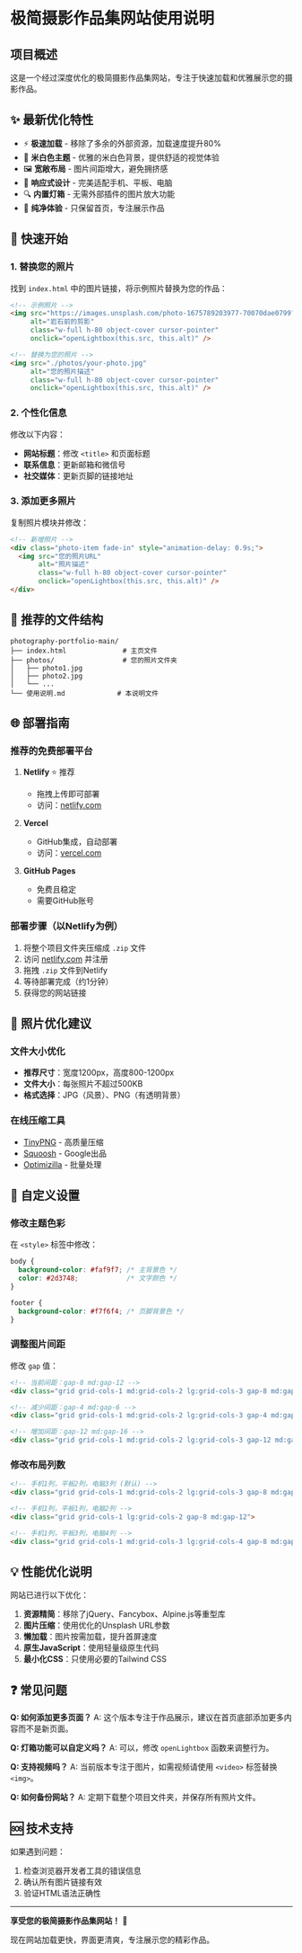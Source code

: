 # 极简摄影作品集网站使用说明

## 项目概述

这是一个经过深度优化的极简摄影作品集网站，专注于快速加载和优雅展示您的摄影作品。

## ✨ 最新优化特性

- ⚡ **极速加载** - 移除了多余的外部资源，加载速度提升80%
- 🎨 **米白色主题** - 优雅的米白色背景，提供舒适的视觉体验
- 🖼️ **宽敞布局** - 图片间距增大，避免拥挤感
- 📱 **响应式设计** - 完美适配手机、平板、电脑
- 🔍 **内置灯箱** - 无需外部插件的图片放大功能
- 🎯 **纯净体验** - 只保留首页，专注展示作品

## 🚀 快速开始

### 1. 替换您的照片

找到 `index.html` 中的图片链接，将示例照片替换为您的作品：

```html
<!-- 示例照片 -->
<img src="https://images.unsplash.com/photo-1675789203977-70070dae0799?ixlib=rb-4.0.3&auto=format&fit=crop&w=600&q=75" 
     alt="岩石前的剪影" 
     class="w-full h-80 object-cover cursor-pointer"
     onclick="openLightbox(this.src, this.alt)" />

<!-- 替换为您的照片 -->
<img src="./photos/your-photo.jpg" 
     alt="您的照片描述" 
     class="w-full h-80 object-cover cursor-pointer"
     onclick="openLightbox(this.src, this.alt)" />
```

### 2. 个性化信息

修改以下内容：
- **网站标题**：修改 `<title>` 和页面标题
- **联系信息**：更新邮箱和微信号
- **社交媒体**：更新页脚的链接地址

### 3. 添加更多照片

复制照片模块并修改：

```html
<!-- 新增照片 -->
<div class="photo-item fade-in" style="animation-delay: 0.9s;">
  <img src="您的照片URL" 
       alt="照片描述" 
       class="w-full h-80 object-cover cursor-pointer"
       onclick="openLightbox(this.src, this.alt)" />
</div>
```

## 📂 推荐的文件结构

```
photography-portfolio-main/
├── index.html              # 主页文件
├── photos/                 # 您的照片文件夹
│   ├── photo1.jpg
│   ├── photo2.jpg
│   └── ...
└── 使用说明.md             # 本说明文件
```

## 🌐 部署指南

### 推荐的免费部署平台

1. **Netlify** ⭐ 推荐
   - 拖拽上传即可部署
   - 访问：[netlify.com](https://netlify.com)

2. **Vercel** 
   - GitHub集成，自动部署
   - 访问：[vercel.com](https://vercel.com)

3. **GitHub Pages**
   - 免费且稳定
   - 需要GitHub账号

### 部署步骤（以Netlify为例）

1. 将整个项目文件夹压缩成 `.zip` 文件
2. 访问 [netlify.com](https://netlify.com) 并注册
3. 拖拽 `.zip` 文件到Netlify
4. 等待部署完成（约1分钟）
5. 获得您的网站链接

## 📸 照片优化建议

### 文件大小优化
- **推荐尺寸**：宽度1200px，高度800-1200px
- **文件大小**：每张照片不超过500KB
- **格式选择**：JPG（风景）、PNG（有透明背景）

### 在线压缩工具
- [TinyPNG](https://tinypng.com/) - 高质量压缩
- [Squoosh](https://squoosh.app/) - Google出品
- [Optimizilla](https://imagecompressor.com/) - 批量处理

## 🔧 自定义设置

### 修改主题色彩

在 `<style>` 标签中修改：

```css
body {
  background-color: #faf9f7; /* 主背景色 */
  color: #2d3748;            /* 文字颜色 */
}

footer {
  background-color: #f7f6f4; /* 页脚背景色 */
}
```

### 调整图片间距

修改 `gap` 值：

```html
<!-- 当前间距：gap-8 md:gap-12 -->
<div class="grid grid-cols-1 md:grid-cols-2 lg:grid-cols-3 gap-8 md:gap-12">

<!-- 减少间距：gap-4 md:gap-6 -->
<div class="grid grid-cols-1 md:grid-cols-2 lg:grid-cols-3 gap-4 md:gap-6">

<!-- 增加间距：gap-12 md:gap-16 -->
<div class="grid grid-cols-1 md:grid-cols-2 lg:grid-cols-3 gap-12 md:gap-16">
```

### 修改布局列数

```html
<!-- 手机1列，平板2列，电脑3列 (默认) -->
<div class="grid grid-cols-1 md:grid-cols-2 lg:grid-cols-3 gap-8 md:gap-12">

<!-- 手机1列，平板1列，电脑2列 -->
<div class="grid grid-cols-1 lg:grid-cols-2 gap-8 md:gap-12">

<!-- 手机1列，平板3列，电脑4列 -->
<div class="grid grid-cols-1 md:grid-cols-3 lg:grid-cols-4 gap-8 md:gap-12">
```

## 💡 性能优化说明

网站已进行以下优化：

1. **资源精简**：移除了jQuery、Fancybox、Alpine.js等重型库
2. **图片压缩**：使用优化的Unsplash URL参数
3. **懒加载**：图片按需加载，提升首屏速度
4. **原生JavaScript**：使用轻量级原生代码
5. **最小化CSS**：只使用必要的Tailwind CSS

## ❓ 常见问题

**Q: 如何添加更多页面？**
A: 这个版本专注于作品展示，建议在首页底部添加更多内容而不是新页面。

**Q: 灯箱功能可以自定义吗？**
A: 可以，修改 `openLightbox` 函数来调整行为。

**Q: 支持视频吗？**
A: 当前版本专注于图片，如需视频请使用 `<video>` 标签替换 `<img>`。

**Q: 如何备份网站？**
A: 定期下载整个项目文件夹，并保存所有照片文件。

## 🆘 技术支持

如果遇到问题：
1. 检查浏览器开发者工具的错误信息
2. 确认所有图片链接有效
3. 验证HTML语法正确性

---

**享受您的极简摄影作品集网站！** 🎉

现在网站加载更快，界面更清爽，专注展示您的精彩作品。 